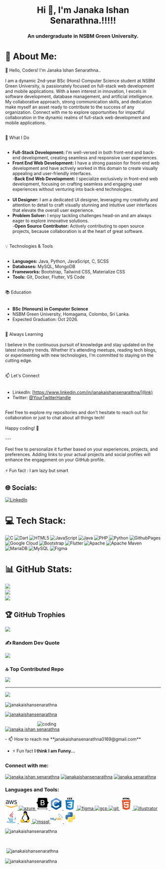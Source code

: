 <h1 align="center">Hi 👋, I'm Janaka Ishan Senarathna.!!!!!</h1>
<h3 align="center">An undergraduate in NSBM Green University.</h3>

# 💫 About Me:
👋 Hello, Coders! I'm Janaka Ishan Senarathna..<br><br>I am a dynamic 2nd-year BSc (Hons) Computer Science student at NSBM Green University, is passionately focused on full-stack web development and mobile applications. With a keen interest in innovation, I excels in software development, database management, and artificial intelligence. My collaborative approach, strong communication skills, and dedication make myself an asset ready to contribute to the success of any organization. Connect with me to explore opportunities for impactful collaboration in the dynamic realms of full-stack web development and mobile applications.<br><br>

🚀 What I Do<br><br>
- **Full-Stack Development:** I'm well-versed in both front-end and back-end development, creating seamless and responsive user experiences.<br>
- **Front End Web Development:** I have a strong passion for front-end web development and have actively worked in this domain to create visually appealing and user-friendly interfaces.<br>
-**Back End Web Development:** I specialize exclusively in front-end web development, focusing on crafting seamless and engaging user experiences without venturing into back-end technologies.<br><br>
- **UI Designer:** I am a dedicated UI designer, leveraging my creativity and attention to detail to craft visually stunning and intuitive user interfaces that elevate the overall user experience.<br>
- **Problem Solver:** I enjoy tackling challenges head-on and am always eager to explore innovative solutions.<br>
-**Open Source Contributor:** Actively contributing to open source projects, because collaboration is at the heart of great software.<br><br>


💡 Technologies & Tools<br><br>
- **Languages:** Java, Python, JavaScript, C, SCSS <br>
- **Databases:** MySQL, MongoDB<br>
- **Frameworks:** Bootstrap, Tailwind CSS, Materialize CSS<br>
- **Tools:** Git, Docker, Flutter, VS Code<br><br>

📚 Education<br><br>
- **BSc (Honours) in Computer Science**<br>
- NSBM Green University, Homagama, Colombo, Sri Lanka.<br>
- Expected Graduation: Oct 2026.<br><br>

🌱 Always Learning<br><br>
I believe in the continuous pursuit of knowledge and stay updated on the latest industry trends. Whether it's attending meetups, reading tech blogs, or experimenting with new technologies, I'm committed to staying on the cutting edge.<br><br>

📫 Let's Connect<br><br>
- LinkedIn: [https://www.linkedin.com/in/janakaishansenarathna/](link)<br>
- Twitter: [@YourTwitterHandle](link)<br><br>

Feel free to explore my repositories and don't hesitate to reach out for collaboration or just to chat about all things tech!<br><br>
Happy coding! 🚀<br><br>---<br><br>
Feel free to personalize it further based on your experiences, projects, and preferences. Adding links to your actual projects and social profiles will enhance the engagement on your GitHub profile.<br><br>
⚡ Fun fact : I am lazy but smart

## 🌐 Socials:
[![LinkedIn](https://img.shields.io/badge/LinkedIn-%230077B5.svg?logo=linkedin&logoColor=white)](https://linkedin.com/in/www.linkedin.com/in/supuni-madushani-531aa1254) 

# 💻 Tech Stack:
![C](https://img.shields.io/badge/c-%2300599C.svg?style=flat&logo=c&logoColor=white) ![Dart](https://img.shields.io/badge/dart-%230175C2.svg?style=flat&logo=dart&logoColor=white) ![HTML5](https://img.shields.io/badge/html5-%23E34F26.svg?style=flat&logo=html5&logoColor=white) ![JavaScript](https://img.shields.io/badge/javascript-%23323330.svg?style=flat&logo=javascript&logoColor=%23F7DF1E) ![Java](https://img.shields.io/badge/java-%23ED8B00.svg?style=flat&logo=openjdk&logoColor=white) ![PHP](https://img.shields.io/badge/php-%23777BB4.svg?style=flat&logo=php&logoColor=white) ![Python](https://img.shields.io/badge/python-3670A0?style=flat&logo=python&logoColor=ffdd54) ![GithubPages](https://img.shields.io/badge/github%20pages-121013?style=flat&logo=github&logoColor=white) ![Google Cloud](https://img.shields.io/badge/GoogleCloud-%234285F4.svg?style=flat&logo=google-cloud&logoColor=white) ![Bootstrap](https://img.shields.io/badge/bootstrap-%238511FA.svg?style=flat&logo=bootstrap&logoColor=white) ![Flutter](https://img.shields.io/badge/Flutter-%2302569B.svg?style=flat&logo=Flutter&logoColor=white) ![Apache](https://img.shields.io/badge/apache-%23D42029.svg?style=flat&logo=apache&logoColor=white) ![Apache Maven](https://img.shields.io/badge/Apache%20Maven-C71A36?style=flat&logo=Apache%20Maven&logoColor=white) ![MariaDB](https://img.shields.io/badge/MariaDB-003545?style=flat&logo=mariadb&logoColor=white) ![MySQL](https://img.shields.io/badge/mysql-%2300000f.svg?style=flat&logo=mysql&logoColor=white) ![Figma](https://img.shields.io/badge/figma-%23F24E1E.svg?style=flat&logo=figma&logoColor=white)

# 📊 GitHub Stats:
![](https://github-readme-stats.vercel.app/api?username=dannangoda&theme=blue-green&hide_border=false&include_all_commits=true&count_private=true)<br/>
![](https://github-readme-streak-stats.herokuapp.com/?user=dannangoda&theme=blue-green&hide_border=false)<br/>
![](https://github-readme-stats.vercel.app/api/top-langs/?username=dannangoda&theme=blue-green&hide_border=false&include_all_commits=true&count_private=true&layout=compact)

## 🏆 GitHub Trophies
![](https://github-profile-trophy.vercel.app/?username=dannangoda&theme=radical&no-frame=true&no-bg=true&margin-w=4)

### ✍️ Random Dev Quote
![](https://quotes-github-readme.vercel.app/api?type=vetical&theme=light)

### 🔝 Top Contributed Repo
![](https://github-contributor-stats.vercel.app/api?username=dannangoda&limit=5&theme=nord&combine_all_yearly_contributions=true)

---
[![](https://visitcount.itsvg.in/api?id=dannangoda&icon=0&color=1)](https://visitcount.itsvg.in)

<!-- Proudly created with GPRM ( https://gprm.itsvg.in ) -->



<p align="left"> <img src="https://komarev.com/ghpvc/?username=janakaishansenarathna&label=Profile%20views&color=0e75b6&style=flat" alt="janakaishansenarathna" /> </p>

<p align="left"> <a href="https://github.com/ryo-ma/github-profile-trophy"><img src="https://github-profile-trophy.vercel.app/?username=janakaishansenarathna" alt="janakaishansenarathna" /></a> </p>
<p><img align="right" alt="coding" width="400" src="https://cdn.dribbble.com/users/1162077/screenshots/3848914/programmer.gif"</p>
<p align="left"> <a href="https://twitter.com/janaka ishan senarathna" target="blank"><img src="https://img.shields.io/twitter/follow/janaka ishan senarathna?logo=twitter&style=for-the-badge" alt="janaka ishan senarathna" /></a> </p>
- 📫 How to reach me **janakaishansenarathna0169@gmail.com**

- ⚡ Fun fact **I think I am Funny...**

<h3 align="left">Connect with me:</h3>
<p align="left">
<a href="https://twitter.com/janaka ishan senarathna" target="blank"><img align="center" src="https://raw.githubusercontent.com/rahuldkjain/github-profile-readme-generator/master/src/images/icons/Social/twitter.svg" alt="janaka ishan senarathna" height="30" width="40" /></a>
<a href="https://linkedin.com/in/janakaishansenarathna" target="blank"><img align="center" src="https://raw.githubusercontent.com/rahuldkjain/github-profile-readme-generator/master/src/images/icons/Social/linked-in-alt.svg" alt="janakaishansenarathna" height="30" width="40" /></a>
<a href="https://fb.com/janaka ishan senarathna" target="blank"><img align="center" src="https://raw.githubusercontent.com/rahuldkjain/github-profile-readme-generator/master/src/images/icons/Social/facebook.svg" alt="janaka senarathna" height="30" width="40" /></a>
</p>

<h3 align="left">Languages and Tools:</h3>
<p align="left"> <a href="https://aws.amazon.com" target="_blank" rel="noreferrer"> <img src="https://raw.githubusercontent.com/devicons/devicon/master/icons/amazonwebservices/amazonwebservices-original-wordmark.svg" alt="aws" width="40" height="40"/> </a> <a href="https://azure.microsoft.com/en-in/" target="_blank" rel="noreferrer"> <img src="https://www.vectorlogo.zone/logos/microsoft_azure/microsoft_azure-icon.svg" alt="azure" width="40" height="40"/> </a> <a href="https://getbootstrap.com" target="_blank" rel="noreferrer"> <img src="https://raw.githubusercontent.com/devicons/devicon/master/icons/bootstrap/bootstrap-plain-wordmark.svg" alt="bootstrap" width="40" height="40"/> </a> <a href="https://www.cprogramming.com/" target="_blank" rel="noreferrer"> <img src="https://raw.githubusercontent.com/devicons/devicon/master/icons/c/c-original.svg" alt="c" width="40" height="40"/> </a> <a href="https://www.w3schools.com/css/" target="_blank" rel="noreferrer"> <img src="https://raw.githubusercontent.com/devicons/devicon/master/icons/css3/css3-original-wordmark.svg" alt="css3" width="40" height="40"/> </a> <a href="https://www.figma.com/" target="_blank" rel="noreferrer"> <img src="https://www.vectorlogo.zone/logos/figma/figma-icon.svg" alt="figma" width="40" height="40"/> </a> <a href="https://cloud.google.com" target="_blank" rel="noreferrer"> <img src="https://www.vectorlogo.zone/logos/google_cloud/google_cloud-icon.svg" alt="gcp" width="40" height="40"/> </a> <a href="https://git-scm.com/" target="_blank" rel="noreferrer"> <img src="https://www.vectorlogo.zone/logos/git-scm/git-scm-icon.svg" alt="git" width="40" height="40"/> </a> <a href="https://www.w3.org/html/" target="_blank" rel="noreferrer"> <img src="https://raw.githubusercontent.com/devicons/devicon/master/icons/html5/html5-original-wordmark.svg" alt="html5" width="40" height="40"/> </a> <a href="https://www.adobe.com/in/products/illustrator.html" target="_blank" rel="noreferrer"> <img src="https://www.vectorlogo.zone/logos/adobe_illustrator/adobe_illustrator-icon.svg" alt="illustrator" width="40" height="40"/> </a> <a href="https://www.java.com" target="_blank" rel="noreferrer"> <img src="https://raw.githubusercontent.com/devicons/devicon/master/icons/java/java-original.svg" alt="java" width="40" height="40"/> </a> <a href="https://www.linux.org/" target="_blank" rel="noreferrer"> <img src="https://raw.githubusercontent.com/devicons/devicon/master/icons/linux/linux-original.svg" alt="linux" width="40" height="40"/> </a> <a href="https://www.microsoft.com/en-us/sql-server" target="_blank" rel="noreferrer"> <img src="https://www.svgrepo.com/show/303229/microsoft-sql-server-logo.svg" alt="mssql" width="40" height="40"/> </a> <a href="https://www.mysql.com/" target="_blank" rel="noreferrer"> <img src="https://raw.githubusercontent.com/devicons/devicon/master/icons/mysql/mysql-original-wordmark.svg" alt="mysql" width="40" height="40"/> </a> <a href="https://www.python.org" target="_blank" rel="noreferrer"> <img src="https://raw.githubusercontent.com/devicons/devicon/master/icons/python/python-original.svg" alt="python" width="40" height="40"/> </a> </p>

<p>&nbsp;<img align="left" src="https://github-readme-stats.vercel.app/api/top-langs?username=janakaishansenarathna&show_icons=true&locale=en&layout=compact" alt="janakaishansenarathna" /></p><br>

<p>&nbsp;<img align="center" src="https://github-readme-stats.vercel.app/api?username=janakaishansenarathna&show_icons=true&locale=en" alt="janakaishansenarathna" /></p>

<p><img align="center" src="https://github-readme-streak-stats.herokuapp.com/?user=janakaishansenarathna&" alt="janakaishansenarathna" /></p>


